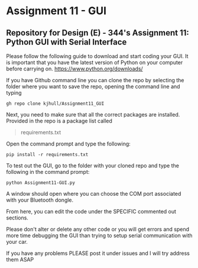 # Assignment 11 - GUI
## Repository for Design (E) - 344's Assignment 11: Python GUI with Serial Interface

Please follow the following guide to download and start coding your GUI. It is important that you have the latest version of Python on your computer before carrying on.
https://www.python.org/downloads/

If you have Github command line you can clone the repo by selecting the folder where you want to save the repo, opening the command line and typing 

```
gh repo clone kjhull/Assignment11_GUI
```
Next, you need to make sure that all the correct packages are installed. Provided in the repo is a package list called
> requirements.txt

Open the command prompt and type the following:
```
pip install -r requirements.txt
```

To test out the GUI, go to the folder with your cloned repo and type the following in the command prompt:
```
python Assignment11-GUI.py
```
A window should open where you can choose the COM port associated with your Bluetooth dongle.

From here, you can edit the code under the SPECIFIC commented out sections.

Please don't alter or delete any other code or you will get errors and spend more time debugging the GUI than trying to setup serial communication with your car.

If you have any problems PLEASE post it under issues and I will try address them ASAP